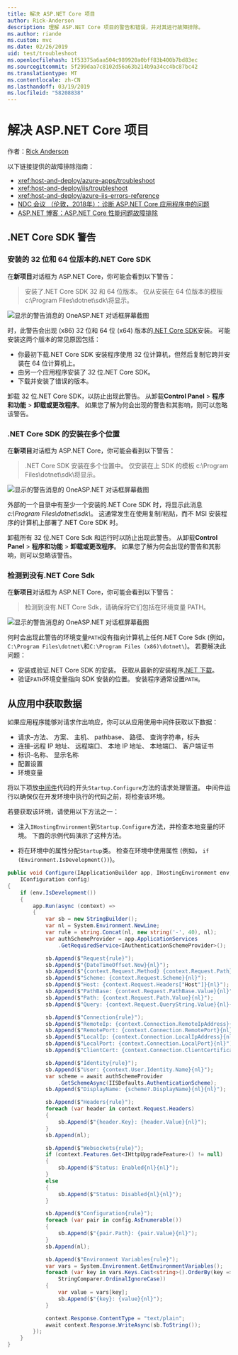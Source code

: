 ```yaml
---
title: 解决 ASP.NET Core 项目
author: Rick-Anderson
description: 理解 ASP.NET Core 项目的警告和错误，并对其进行故障排除。
ms.author: riande
ms.custom: mvc
ms.date: 02/26/2019
uid: test/troubleshoot
ms.openlocfilehash: 1f53375a6aa504c989920a0bff83b400b7bd83ec
ms.sourcegitcommit: 5f299daa7c8102d56a63b214b9a34cc4bc87bc42
ms.translationtype: MT
ms.contentlocale: zh-CN
ms.lasthandoff: 03/19/2019
ms.locfileid: "58208838"
---
```

# <a name="troubleshoot-aspnet-core-projects"></a>解决 ASP.NET Core 项目

作者：[Rick Anderson](https://twitter.com/RickAndMSFT)

以下链接提供的故障排除指南：

* <xref:host-and-deploy/azure-apps/troubleshoot>
* <xref:host-and-deploy/iis/troubleshoot>
* <xref:host-and-deploy/azure-iis-errors-reference>
* [NDC 会议 （伦敦，2018年）：诊断 ASP.NET Core 应用程序中的问题](https://www.youtube.com/watch?v=RYI0DHoIVaA)
* [ASP.NET 博客：ASP.NET Core 性能问题故障排除](https://blogs.msdn.microsoft.com/webdev/2018/05/23/asp-net-core-performance-improvements/)

## <a name="net-core-sdk-warnings"></a>.NET Core SDK 警告

### <a name="both-the-32-bit-and-64-bit-versions-of-the-net-core-sdk-are-installed"></a>安装的 32 位和 64 位版本的.NET Core SDK

在**新项目**对话框为 ASP.NET Core，你可能会看到以下警告：

> 安装了.NET Core SDK 32 和 64 位版本。 仅从安装在 64 位版本的模板 c:\\Program Files\\dotnet\\sdk\\将显示。

![显示的警告消息的 OneASP.NET 对话框屏幕截图](troubleshoot/_static/both32and64bit.png)

时，此警告会出现 (x86) 32 位和 64 位 (x64) 版本的[.NET Core SDK](https://www.microsoft.com/net/download/all)安装。 可能安装这两个版本的常见原因包括：

* 你最初下载.NET Core SDK 安装程序使用 32 位计算机，但然后复制它跨并安装在 64 位计算机上。
* 由另一个应用程序安装了 32 位.NET Core SDK。
* 下载并安装了错误的版本。

卸载 32 位.NET Core SDK，以防止出现此警告。 从卸载**Control Panel** > **程序和功能** > **卸载或更改程序**。 如果您了解为何会出现的警告和其影响，则可以忽略该警告。

### <a name="the-net-core-sdk-is-installed-in-multiple-locations"></a>.NET Core SDK 的安装在多个位置

在**新项目**对话框为 ASP.NET Core，你可能会看到以下警告：

> .NET Core SDK 安装在多个位置中。 仅安装在上 SDK 的模板 c:\\Program Files\\dotnet\\sdk\\将显示。

![显示的警告消息的 OneASP.NET 对话框屏幕截图](troubleshoot/_static/multiplelocations.png)

外部的一个目录中有至少一个安装的.NET Core SDK 时，将显示此消息*c:\\Program Files\\dotnet\\sdk\\*。 这通常发生在使用复制/粘贴，而不 MSI 安装程序的计算机上部署了.NET Core SDK 时。

卸载所有 32 位.NET Core Sdk 和运行时以防止出现此警告。 从卸载**Control Panel** > **程序和功能** > **卸载或更改程序**。 如果您了解为何会出现的警告和其影响，则可以忽略该警告。

### <a name="no-net-core-sdks-were-detected"></a>检测到没有.NET Core Sdk

在**新项目**对话框为 ASP.NET Core，你可能会看到以下警告：

> 检测到没有.NET Core Sdk，请确保将它们包括在环境变量 PATH。

![显示的警告消息的 OneASP.NET 对话框屏幕截图](troubleshoot/_static/NoNetCore.png)

何时会出现此警告的环境变量`PATH`没有指向计算机上任何.NET Core Sdk (例如，`C:\Program Files\dotnet\`和`C:\Program Files (x86)\dotnet\`)。 若要解决此问题：

* 安装或验证.NET Core SDK 的安装。 获取从最新的安装程序[.NET 下载](https://dotnet.microsoft.com/download)。 
* 验证`PATH`环境变量指向 SDK 安装的位置。 安装程序通常设置`PATH`。

## <a name="obtain-data-from-an-app"></a>从应用中获取数据

如果应用程序能够对请求作出响应，你可以从应用使用中间件获取以下数据：

* 请求&ndash;方法、 方案、 主机、 pathbase、 路径、 查询字符串，标头
* 连接&ndash;远程 IP 地址、 远程端口、 本地 IP 地址、 本地端口、 客户端证书
* 标识&ndash;名称、 显示名称
* 配置设置
* 环境变量

将以下项放[中间件](xref:fundamentals/middleware/index#create-a-middleware-pipeline-with-iapplicationbuilder)代码的开头`Startup.Configure`方法的请求处理管道。 中间件运行以确保仅在开发环境中执行的代码之前，将检查该环境。

若要获取该环境，请使用以下方法之一：

* 注入`IHostingEnvironment`到`Startup.Configure`方法，并检查本地变量的环境。 下面的示例代码演示了这种方法。

* 将在环境中的属性分配`Startup`类。 检查在环境中使用属性 (例如， `if (Environment.IsDevelopment())`)。

```csharp
public void Configure(IApplicationBuilder app, IHostingEnvironment env, 
    IConfiguration config)
{
    if (env.IsDevelopment())
    {
        app.Run(async (context) =>
        {
            var sb = new StringBuilder();
            var nl = System.Environment.NewLine;
            var rule = string.Concat(nl, new string('-', 40), nl);
            var authSchemeProvider = app.ApplicationServices
                .GetRequiredService<IAuthenticationSchemeProvider>();

            sb.Append($"Request{rule}");
            sb.Append($"{DateTimeOffset.Now}{nl}");
            sb.Append($"{context.Request.Method} {context.Request.Path}{nl}");
            sb.Append($"Scheme: {context.Request.Scheme}{nl}");
            sb.Append($"Host: {context.Request.Headers["Host"]}{nl}");
            sb.Append($"PathBase: {context.Request.PathBase.Value}{nl}");
            sb.Append($"Path: {context.Request.Path.Value}{nl}");
            sb.Append($"Query: {context.Request.QueryString.Value}{nl}{nl}");

            sb.Append($"Connection{rule}");
            sb.Append($"RemoteIp: {context.Connection.RemoteIpAddress}{nl}");
            sb.Append($"RemotePort: {context.Connection.RemotePort}{nl}");
            sb.Append($"LocalIp: {context.Connection.LocalIpAddress}{nl}");
            sb.Append($"LocalPort: {context.Connection.LocalPort}{nl}");
            sb.Append($"ClientCert: {context.Connection.ClientCertificate}{nl}{nl}");

            sb.Append($"Identity{rule}");
            sb.Append($"User: {context.User.Identity.Name}{nl}");
            var scheme = await authSchemeProvider
                .GetSchemeAsync(IISDefaults.AuthenticationScheme);
            sb.Append($"DisplayName: {scheme?.DisplayName}{nl}{nl}");

            sb.Append($"Headers{rule}");
            foreach (var header in context.Request.Headers)
            {
                sb.Append($"{header.Key}: {header.Value}{nl}");
            }
            sb.Append(nl);

            sb.Append($"Websockets{rule}");
            if (context.Features.Get<IHttpUpgradeFeature>() != null)
            {
                sb.Append($"Status: Enabled{nl}{nl}");
            }
            else
            {
                sb.Append($"Status: Disabled{nl}{nl}");
            }

            sb.Append($"Configuration{rule}");
            foreach (var pair in config.AsEnumerable())
            {
                sb.Append($"{pair.Path}: {pair.Value}{nl}");
            }
            sb.Append(nl);

            sb.Append($"Environment Variables{rule}");
            var vars = System.Environment.GetEnvironmentVariables();
            foreach (var key in vars.Keys.Cast<string>().OrderBy(key => key, 
                StringComparer.OrdinalIgnoreCase))
            {
                var value = vars[key];
                sb.Append($"{key}: {value}{nl}");
            }

            context.Response.ContentType = "text/plain";
            await context.Response.WriteAsync(sb.ToString());
        });
    }
}
```
